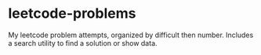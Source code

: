 # leetcode-problems
My leetcode problem attempts, organized by difficult then number. Includes a search utility to find a solution or show data.

